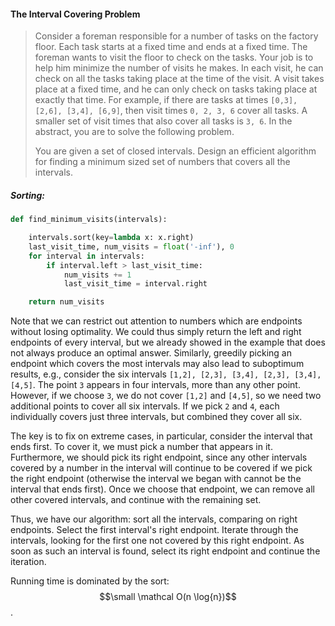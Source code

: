#### The Interval Covering Problem

> Consider a foreman responsible for a number of tasks on the factory floor. Each task starts at a fixed time and ends at a fixed time. The foreman wants to visit the floor to check on the tasks. Your job is to help him minimize the number of visits he makes. In each visit, he can check on all the tasks taking place at the time of the visit. A visit takes place at a fixed time, and he can only check on tasks taking place at exactly that time. For example, if there are tasks at times `[0,3], [2,6], [3,4], [6,9]`, then visit times `0, 2, 3, 6` cover all tasks. A smaller set of visit times that also cover all tasks is `3, 6`. In the abstract, you are to solve the following problem.
>
> You are given a set of closed intervals. Design an efficient algorithm for finding a minimum sized set of numbers that covers all the intervals.

##### Sorting:

```py
def find_minimum_visits(intervals):

    intervals.sort(key=lambda x: x.right)
    last_visit_time, num_visits = float('-inf'), 0
    for interval in intervals:
        if interval.left > last_visit_time:
            num_visits += 1
            last_visit_time = interval.right

    return num_visits
```

Note that we can restrict out attention to numbers which are endpoints without losing optimality. We could thus simply return the left and right endpoints of every interval, but we already showed in the example that does not always produce an optimal answer. Similarly, greedily picking an endpoint which covers the most intervals may also lead to suboptimum results, e.g., consider the six intervals `[1,2], [2,3], [3,4], [2,3], [3,4], [4,5]`. The point `3` appears in four intervals, more than any other point. However, if we choose `3`, we do not cover `[1,2]` and `[4,5]`, so we need two additional points to cover all six intervals. If we pick `2` and `4`, each individually covers just three intervals, but combined they cover all six.

The key is to fix on extreme cases, in particular, consider the interval that ends first. To cover it, we must pick a number that appears in it. Furthermore, we should pick its right endpoint, since any other intervals covered by a number in the interval will continue to be covered if we pick the right endpoint \(otherwise the interval we began with cannot be the interval that ends first\). Once we choose that endpoint, we can remove all other covered intervals, and continue with the remaining set. 

Thus, we have our algorithm: sort all the intervals, comparing on right endpoints. Select the first interval's right endpoint. Iterate through the intervals, looking for the first one not covered by this right endpoint. As soon as such an interval is found, select its right endpoint and continue the iteration. 

Running time is dominated by the sort: $$\small \mathcal O(n \log{n})$$.

